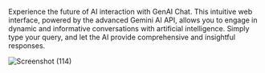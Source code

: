 Experience the future of AI interaction with GenAI Chat. This intuitive web interface, powered by the advanced Gemini AI API, allows you to engage in dynamic and informative conversations with artificial intelligence. Simply type your query, and let the AI provide comprehensive and insightful responses.

![Screenshot (114)](https://github.com/user-attachments/assets/ad69985f-5f94-4f22-b084-5381eb1048b6)
